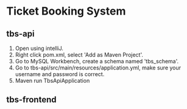 # Ticket Booking System
## tbs-api
1. Open using intelliJ.
2. Right click pom.xml, select 'Add as Maven Project'.
3. Go to MySQL Workbench, create a schema named 'tbs_schema'.
4. Go to tbs-api/src/main/resources/application.yml, make sure your username and password is correct.
5. Maven run TbsApiApplication


## tbs-frontend
